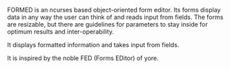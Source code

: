 FORMED is an ncurses based object-oriented form editor.
Its forms display data in any way the user can think of and 
reads input from fields. The forms are resizable, but there
are guidelines for parameters to stay inside for optimum
results and inter-operability.

It displays formatted information and takes input from fields.

It is inspired by the noble FED (Forms EDitor) of yore.
